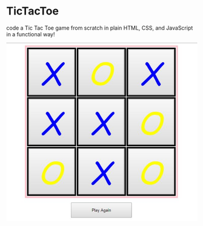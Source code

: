 # TicTacToe
code a Tic Tac Toe game from scratch in plain HTML, CSS, and JavaScript in a functional way!

![alt text](xo.JPG)
